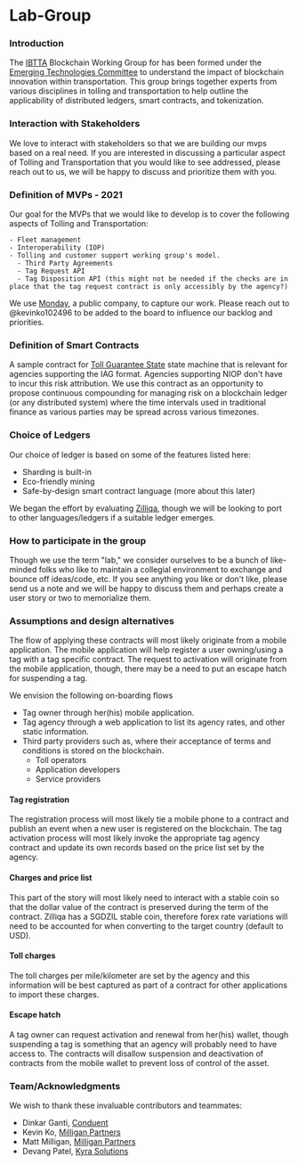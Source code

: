 # Lab-Group

### Introduction

The [IBTTA](https://www.ibtta.org) Blockchain Working Group for has been formed under the [Emerging Technologies Committee](https://my.ibtta.org/About-Us/Committees) to understand the impact of blockchain innovation within transportation. This group brings together experts from various disciplines in tolling and transportation to help outline the applicability of distributed ledgers, smart contracts, and tokenization.

### Interaction with Stakeholders

We love to interact with stakeholders so that we are building our mvps based on a real need. If you are interested in discussing a particular aspect of Tolling and Transportation that you would like to see addressed, please reach out to us, we will be happy to discuss and prioritize them with you.


### Definition of MVPs - 2021

Our goal for the MVPs that we would like to develop is to cover the following aspects of Tolling and Transportation:

    - Fleet management
    - Interoperability (IOP)
    - Tolling and customer support working group's model.
      - Third Party Agreements
      - Tag Request API
      - Tag Disposition API (this might not be needed if the checks are in place that the tag request contract is only accessibly by the agency?)

We use [Monday](https://milliganpartners.monday.com/boards/1200830450/), a public company, to capture our work. Please reach out to @kevinko102496 to be added to the board to influence our backlog and priorities.

### Definition of Smart Contracts

A sample contract for [Toll Guarantee State](./docs/TollGuaranteeStateIBTTA.pdf) state machine that is relevant for agencies supporting the IAG format. Agencies supporting NIOP don't have to incur this risk attribution. We use this contract as an opportunity to propose continuous compounding for managing risk on a blockchain ledger (or any distributed system) where the time intervals used in traditional finance as various parties may be spread across various timezones.

### Choice of Ledgers
Our choice of ledger is based on some of the features listed here:
  - Sharding is built-in
  - Eco-friendly mining
  - Safe-by-design smart contract language (more about this later)

We began the effort by evaluating [Zilliqa](https://www.zilliqa.com), though we will be looking to port to other languages/ledgers if a suitable ledger emerges.

### How to participate in the group

Though we use the term "lab," we consider ourselves to be a bunch of like-minded folks who like to maintain a collegial environment to exchange and bounce off ideas/code, etc. If you see anything you like or don't like, please send us a note and we will be happy to discuss them and perhaps create a user story or two to memorialize them.


### Assumptions and design alternatives

The flow of applying these contracts will most likely originate from a mobile application. The mobile application will help register a user owning/using a tag with a tag specific contract. The request to activation will originate from the mobile application, though, there may be a need to put an escape hatch for suspending a tag.

We envision the following on-boarding flows
  - Tag owner through her(his) mobile application.
  - Tag agency through a web application to list its agency rates, and other static information.
  - Third party providers such as, where their acceptance of terms and conditions is stored on the blockchain.
    + Toll operators
    + Application developers
    + Service providers

#### Tag registration

The registration process will most likely tie a mobile phone to a contract and publish an event when a new user is registered on the blockchain. The tag activation process will most likely invoke the appropriate tag agency contract and update its own records based on the price list set by the agency.

#### Charges and price list

This part of the story will most likely need to interact with a stable coin so that the dollar value of the contract is preserved during the term of the contract. Zilliqa has a SGDZIL stable coin, therefore forex rate variations will need to be accounted for when converting to the target country (default to USD).

#### Toll charges
The toll charges per mile/kilometer are set by the agency and this information will be best captured as part of a contract for other applications to import these charges.

#### Escape hatch
A tag owner can request activation and renewal from her(his) wallet, though suspending a tag is something that an agency will probably need to have access to. The contracts will disallow suspension and deactivation of contracts from the mobile wallet to prevent loss of control of the asset.



### Team/Acknowledgments
We wish to thank these invaluable contributors and teammates:

* Dinkar Ganti, [Conduent](https://www.conduent.com)
* Kevin Ko, [Milligan Partners](https://www.milliganpartners.com)
* Matt Milligan, [Milligan Partners](https://www.milliganpartners.com)
* Devang Patel, [Kyra Solutions](https://www.kyrasolutions.com)
